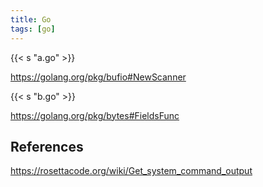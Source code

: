 ```yaml
---
title: Go
tags: [go]
---
```


{{< s "a.go" >}}

<https://golang.org/pkg/bufio#NewScanner>

{{< s "b.go" >}}

<https://golang.org/pkg/bytes#FieldsFunc>

## References

<https://rosettacode.org/wiki/Get_system_command_output>

